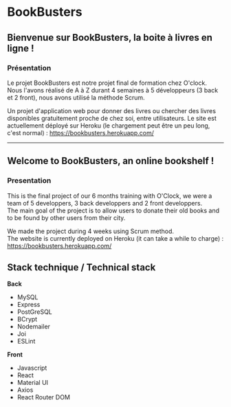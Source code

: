 # BookBusters

## Bienvenue sur BookBusters, la boite à livres en ligne ! 

### Présentation

Le projet BookBusters est notre projet final de formation chez O'clock. <br>
Nous l'avons réalisé de A à Z durant 4 semaines à 5 développeurs (3 back et 2 front), nous avons utilisé la méthode Scrum. <br>

Un projet d'application web pour donner des livres ou chercher des livres disponibles gratuitement proche de chez soi, entre utilisateurs.
Le site est actuellement déployé sur Heroku (le chargement peut être un peu long, c'est normal) : https://bookbusters.herokuapp.com/

---

## Welcome to BookBusters, an online bookshelf !

### Presentation

This is the final project of our 6 months training with O'Clock, we were a team of 5 developpers, 3 back developpers and 2 front developpers. <br>
The main goal of the project is to allow users to donate their old books and to be found by other users from  their city.

We made the project during 4 weeks using Scrum method. <br>
The website is currently deployed on Heroku (it can take a while to charge) : https://bookbusters.herokuapp.com/

## Stack technique / Technical stack

**Back** 

- MySQL
- Express
- PostGreSQL
- BCrypt
- Nodemailer
- Joi
- ESLint

**Front** 

- Javascript
- React
- Material UI
- Axios
- React Router DOM